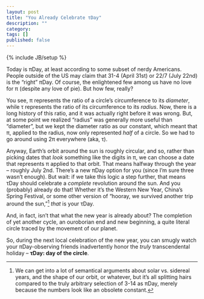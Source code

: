 ```yaml
---
layout: post
title: "You Already Celebrate τDay"
description: ""
category: 
tags: []
published: false
---
```

{% include JB/setup %}

Today is πDay, at least according to some subset of nerdy Americans. People outside of the US may claim that 31-4 (April 31st) or 22/7 (July 22nd) is the “right” πDay. Of course, the enlightened few among us have no love for π (despite any love of pie). But how few, really?

You see, π represents the ratio of a circle’s circumference to its _diameter_, while τ represents the ratio of its circumference to its _radius_. Now, there is a long history of this ratio, and it was actually right before it was wrong. But, at some point we realized “radius” was generally more useful than “diameter”, but we kept the diameter ratio as our constant, which meant that π, applied to the radius, now only represented _half_ of a circle. So we had to go around using 2π everywhere (aka, τ).

Anyway, Earth’s orbit around the sun is roughly circular, and so, rather than picking dates that _look_ something like the digits in π, we can choose a date that represents π applied to that orbit. That means halfway through the year – roughly July 2nd. There’s a new πDay option for you (since I’m sure three wasn’t enough). But wait: if we take this logic a step further, that means τDay should celebrate a _complete_ revolution around the sun. And you (probably) already do that! Whether it’s the Western New Year, China’s Spring Festival, or some other version of “hooray, we survived another trip around the sun,”[^1] _that_ is your τDay.

And, in fact, isn’t that what the new year is already about? The completion of yet another cycle, an ouroborian end and new beginning, a quite literal circle traced by the movement of our planet.

So, during the next local celebration of the new year, you can smugly watch your πDay-observing friends inadvertently honor the _truly_ transcendental holiday – **τDay: day of the circle**.

[^1]: We can get into a lot of semantical arguments about solar vs. sidereal years, and the shape of our orbit, or whatever, but it’s all splitting hairs compared to the truly arbitrary selection of 3-14 as πDay, merely because the numbers look like an obsolete constant.
